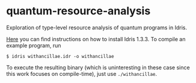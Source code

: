 # quantum-resource-analysis
Exploration of type-level resource analysis of quantum programs in Idris.

[Here](https://docs.idris-lang.org/en/latest/tutorial/starting.html) you can find instructions on how to install Idris 1.3.3. To compile an example program, run

    $ idris withancillae.idr -o withancillae

To execute the resulting binary (which is uninteresting in these case since this work focuses on compile-time), just use `./withancillae`.
